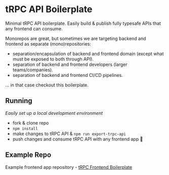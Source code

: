# tRPC API Boilerplate

Minimal tRPC API boilerplate. Easily build &amp; publish fully typesafe APIs that any frontend can consume.

Monorepos are great, but sometimes we are targeting backend and frontend as separate (mono)repositories:

- separation/encapsulation of backend and frontend domain (except what must be exposed to both through API).
- separation of backend and frontend developers (larger teams/companies).
- separation of backend and frontend CI/CD pipelines.

... in that case checkout this boilerplate.

## Running

_Easily set up a local development environment_

- fork & clone repo
- `npm install`
- make changes to tRPC API & `npm run export-trpc-api`
- push changes and consume tRPC API with any frontend app 🚀

## Example Repo

Example frontend app repository - [tRPC Frontend Boilerplate](https://github.com/mkosir/trpc-fe-boilerplate)
